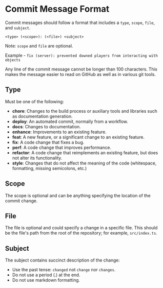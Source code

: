 # Commit Message Format
Commit messages should follow a format that includes a `type`, `scope`, `file`, and `subject`.

```fix
<type> (<scope>): (<file>) <subject>
```
Note: `scope` and `file` are optional.

Example - `fix (server): prevented downed players from interacting with objects`

Any line of the commit message cannot be longer than 100  characters. This makes the message easier to read on GitHub as well as in various git tools.

## Type
Must be one of the following:

* **chore**: Changes to the build process or auxiliary tools and libraries such as documentation generation.
* **deploy**: An automated commit, normally from a workflow.
* **docs**: Changes to documentation.
* **enhance**: Improvements to an existing feature.
* **feat**: A new feature, or a significant change to an existing feature.
* **fix**: A code change that fixes a bug.
* **perf**: A code change that improves performance.
* **refactor**: A code change that reimplements an existing feature, but does not alter its functionality.
* **style**: Changes that do not affect the meaning of the code (whitespace, formatting, missing semicolons, etc.)

## Scope
The scope is optional and can be anything specifying the location of the commit change.

## File
The file is optional and could specify a change in a specific file. This should be the file's path from the root of the repository; for example, `src/index.ts`.

## Subject
The subject contains succinct description of the change:

* Use the past tense: `changed` not `change` nor `changes`.
* Do not use a period (.) at the end.
* Do not use markdown formatting.
